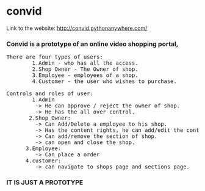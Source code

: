 # convid

Link to the website: http://convid.pythonanywhere.com/

### Convid is a prototype of an online video shopping portal,
<pre>
There are four types of users:
        1.Admin - who has all the access.
        2.Shop Owner - The Owner of shop.
        3.Employee - employees of a shop.
        4.Customer - the user who wishes to purchase.
        
Controls and roles of user:
        1.Admin 
         -> He can approve / reject the owner of shop.
         -> He has the all over control.
       2.Shop Owner:
         -> Can Add/Delete a employee to his shop.
         -> Has the content rights, he can add/edit the content in his shop page.
         -> Can add/remove the section of shop.
         -> can open and close the shop.
      3.Employee:
         -> Can place a order
      4.customer:
         -> can navigate to shops page and sections page.
</pre>   
### IT IS JUST A PROTOTYPE 
